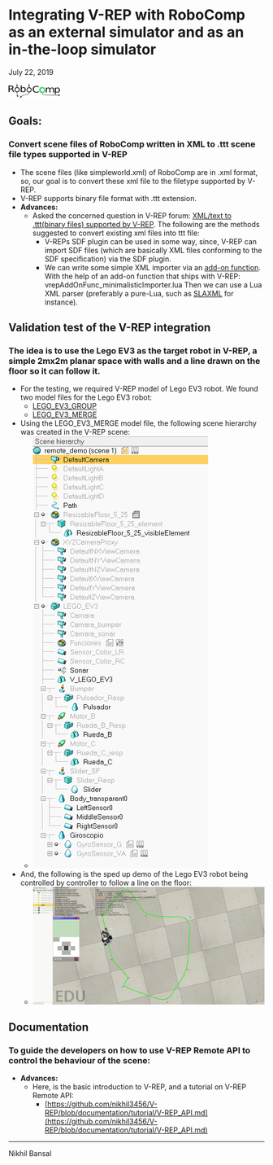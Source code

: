 # Integrating V-REP with RoboComp as an external simulator and as an in-the-loop simulator

July 22, 2019

[![N|Solid](./RoboComp_logo.png)](https://nodesource.com/products/nsolid)



## Goals:

  ### Convert scene files of RoboComp written in XML to .ttt scene file types supported in V-REP

  - The scene files (like simpleworld.xml) of RoboComp are in .xml format, so, our goal is to convert these xml file to the filetype supported by V-REP.
  - V-REP supports binary file format with .ttt extension.
  - **Advances:**
    - Asked the concerned question in V-REP forum: [XML/text to .ttt(binary files) supported by V-REP](http://www.forum.coppeliarobotics.com/viewtopic.php?f=9&t=7949). The following are the methods suggested to convert existing xml files into ttt file:
      - V-REPs SDF plugin can be used in some way, since, V-REP can import SDF files (which are basically XML files conforming to the SDF specification) via the SDF plugin.
      - We can write some simple XML importer via an [add-on function](http://www.coppeliarobotics.com/helpFiles/en/addOns.htm). With the help of an add-on function that ships with V-REP: vrepAddOnFunc_minimalisticImporter.lua
        Then we can use a Lua XML parser (preferably a pure-Lua, such as [SLAXML](https://github.com/Phrogz/SLAXML) for instance).


## Validation test of the V-REP integration

  ### The idea is to use the Lego EV3 as the target robot in V-REP, a simple 2mx2m planar space with walls and a line drawn on the floor so it can follow it.

  - For the testing, we required V-REP model of Lego EV3 robot. We found two model files for the Lego EV3 robot:
    - [LEGO_EV3_GROUP](./LEGO_EV3_GROUP.ttm)
    - [LEGO_EV3_MERGE](./LEGO_EV3_MERGE.ttm)
  - Using the LEGO_EV3_MERGE model file, the following scene hierarchy was created in the V-REP scene:
    - ![Line follower scene hierarchy](line_follower_scene_hierarchy.png)
  - And, the following is the sped up demo of the Lego EV3 robot being controlled by controller to follow a line on the floor:
    - ![Line follower](./line_follower.gif)

## Documentation
  ### To guide the developers on how to use V-REP Remote API to control the behaviour of the scene:
  
  - **Advances:**
    - Here, is the basic introduction to V-REP, and a tutorial on  V-REP Remote API:
      - [https://github.com/nikhil3456/V-REP/blob/documentation/tutorial/V-REP_API.md](https://github.com/nikhil3456/V-REP/blob/documentation/tutorial/V-REP_API.md)


***
Nikhil Bansal

